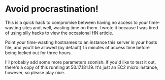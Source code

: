 # Avoid procrastination!

This is a quick hack to compromise between having no access to your time-wasting sites and, well, wasting time on them. I wrote it because I was tired of using silly hacks to view the occasional HN article.

Point your time-wasting hostnames to an instance this server in your hosts file, and you'll be allowed (by default) 15 minutes of access time before being locked out for three hours.

I'll probably add some more parameters soonish. If you'd like to test it out, there's a copy of this running at 50.17.181.19. It's just an EC2 micro instance, however, so please play nice.
